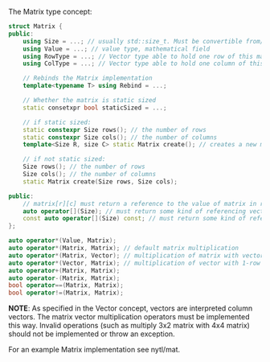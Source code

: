 The Matrix<T> type concept:

```cpp
struct Matrix {
public:
	using Size = ...; // usually std::size_t. Must be convertible from/to int.
	using Value = ...; // value type, mathematical field
	using RowType = ...; // Vector type able to hold one row of this matrix
	using ColType = ...; // Vector type able to hold one column of this matrix

	// Rebinds the Matrix implementation
	template<typename T> using Rebind = ...;

	// Whether the matrix is static sized
	static consetxpr bool staticSized = ...;

	// if static sized:
	static constexpr Size rows(); // the number of rows
	static constexpr Size cols(); // the number of columns
	template<Size R, size C> static Matrix create(); // creates a new matrix with given size

	// if not static sized:
	Size rows(); // the number of rows
	Size cols(); // the number of columns
	static Matrix create(Size rows, Size cols);

public:
	// matrix[r][c] must return a reference to the value of matrix in row r and column c.
 	auto operator[](Size); // must return some kind of referencing vector.
 	const auto operator[](Size) const; // must return some kind of referencing vector.
};

auto operator*(Value, Matrix);
auto operator*(Matrix, Matrix); // default matrix multiplication
auto operator*(Matrix, Vector); // multiplication of matrix with vector
auto operator*(Vector, Matrix); // multiplication of vector with 1-row matrix
auto operator+(Matrix, Matrix);
auto operator-(Matrix, Matrix);
bool operator==(Matrix, Matrix);
bool operator!=(Matrix, Matrix);

```

__NOTE__: As specified in the Vector concept, vectors are interpreted column vectors.
The matrix vector multiplication operators must be implemented this way.
Invalid operations (such as multiply 3x2 matrix with 4x4 matrix) should not be implemented
or throw an exception.

For an example Matrix implementation see nytl/mat.
